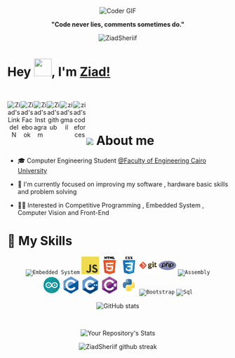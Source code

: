 <p align="center">


  <img src="https://media.giphy.com/media/qgQUggAC3Pfv687qPC/giphy.gif" alt="Coder GIF" width="500" height="400">
  
</p>

<div align="center">

<!-- **"First, solve the problem. Then, write the code."** -->
  **"Code never lies, comments sometimes do."**

 <!-- <a href="https://badges.pufler.dev">
    <img src="https://badges.pufler.dev/repos/ZiadSheriif?&a=0"> 
    
  </a> -->

<!-- [![Repos Badge](https://badges.pufler.dev/repos/ZiadSheriif)](https://badges.pufler.dev) -->
<img src="https://komarev.com/ghpvc/?username=ZiadSheriif&label=Profile%20views&color=0e75b6&style=flat" alt="ZiadSheriif" />

</div>

# Hey <img src="https://github.com/ZiadSheriif/ZiadSheriif/blob/main/images/wave.gif" width="40px" height="40px">, I'm [Ziad!](https://www.linkedin.com/in/ziad-sherif-b3a5561b9/)

<br/>

<div align="center">


<a href="https://www.linkedin.com/in/ziad-sherif-b3a5561b9/"><img align="left" alt="Ziad's LinkdeIN" width="30px" src="https://user-images.githubusercontent.com/76125650/140648921-7692f46e-76c4-47f6-8c1f-383841428bbe.png" draggable="false" /></a>


  <a href="https://www.facebook.com/profile.php?id=100004840510238">
  <img align="left" alt="Ziad's Facebook" width="30px" src="https://user-images.githubusercontent.com/76125650/139602215-302fea84-764a-45f9-8ca2-d623ede28c3c.png" draggable="false" />
</a>

<a href="https://www.instagram.com/ziadsherif2000/">
  <img align="left" alt="Ziad's Instagram" width="30px" src="https://user-images.githubusercontent.com/76125650/141382540-72edfb69-b11e-4e61-81fd-9f0653da2162.png" draggable="false" /></a>
<!--   
 <a href="https://github.com/ZiadSheriif">
  <img align="left" alt="Ziad's github" width="30px" src="https://image.flaticon.com/icons/svg/2111/2111432.svg" draggable="false" />
</a> -->
  
  <a href="https://github.com/ZiadSheriif">
  <img align="left" alt="Ziad's github" width="30px" src="https://user-images.githubusercontent.com/76125650/139602266-044d30d7-1ad5-4b59-a0db-bf0777dd8b7a.png" draggable="false" />
</a>

<a href="mailto:zsherif308@gmail.com">
  <img align="left" alt="ziad's gmail" width="30px" src="https://user-images.githubusercontent.com/76125650/141382583-1354ab1c-10a7-4605-a255-412ee57d2ad7.png" draggable="false" />
</a>

<a href="https://codeforces.com/profile/ZiadSH.">
  <img align="left" alt="ziad's codeforces" width="30px" src="https://github.com/ZiadSheriif/ZiadSheriif/blob/main/images/codeforces.png" draggable="false" />
</a>

</div>

<br />
<br />

# <img src="https://media.giphy.com/media/VgCDAzcKvsR6OM0uWg/giphy.gif" width="50" draggable="false" > About me

- 🎓 Computer Engineering Student <a href="http://eng.cu.edu.eg/ar/">@Faculty of Engineering Cairo University</a>

- 🚧 I'm currently focused on improving my software , hardware basic skills and problem solving

- 👨‍💻 Interested in Competitive Programming , Embedded System , Computer Vision and Front-End
<!-- - 🏃‍♂️ I am passionate about Front-End, Competitive Programming and Computer vision -->

<!-- Connect with me: -->

<!-- - 🍀 Ask me about anything, I will be happy to help -->

# 🧰 My Skills

<div align="center">


<code><img height="40" title="Embedded System" src="https://github.com/ZiadSheriif/ZiadSheriif/blob/main/images/ES.jpg"></code>
<code><img height="40" title="JavaScript" src="https://raw.githubusercontent.com/github/explore/80688e429a7d4ef2fca1e82350fe8e3517d3494d/topics/javascript/javascript.png"></code>
<code><img height="40" title="HTML" src="https://raw.githubusercontent.com/github/explore/80688e429a7d4ef2fca1e82350fe8e3517d3494d/topics/html/html.png"></code>
<code><img height="40" title="CSS" src="https://raw.githubusercontent.com/github/explore/80688e429a7d4ef2fca1e82350fe8e3517d3494d/topics/css/css.png"></code>
<code><img height="40" title="Git" src="https://raw.githubusercontent.com/github/explore/80688e429a7d4ef2fca1e82350fe8e3517d3494d/topics/git/git.png"></code>
<code><img height="40" title="PHP" src="https://raw.githubusercontent.com/github/explore/80688e429a7d4ef2fca1e82350fe8e3517d3494d/topics/php/php.png"></code>
  <code><img height="40" title="Assembly" src="https://github.com/ZiadSheriif/ZiadSheriif/blob/main/images/masm.png"></code>
<br />
<code><img height="40" title="Arduino" src="https://raw.githubusercontent.com/github/explore/80688e429a7d4ef2fca1e82350fe8e3517d3494d/topics/arduino/arduino.png"></code>
<code><img height="40" title="C" src="https://raw.githubusercontent.com/devicons/devicon/master/icons/c/c-original.svg"></code>
<code><img height="40" title="C++" src="https://raw.githubusercontent.com/devicons/devicon/master/icons/cplusplus/cplusplus-original.svg"></code>
<code><img height="40" title="C#" src="https://raw.githubusercontent.com/devicons/devicon/master/icons/csharp/csharp-original.svg"></code>
<code><img height="40" title="Python" src="https://raw.githubusercontent.com/github/explore/80688e429a7d4ef2fca1e82350fe8e3517d3494d/topics/python/python.png"></code>
<code><img height="40" title="Bootstrap" src="https://github.com/ZiadSheriif/ZiadSheriif/blob/main/images/bootstrap.png"></code>
  <code><img height="40" title="Sql" src="https://github.com/ZiadSheriif/ZiadSheriif/blob/main/images/sql.png"></code>



</div>
<!-- <br /><br />


  <br>

[![Top Langs](https://github-readme-stats.vercel.app/api/top-langs/?username=ZiadSheriif)](https://github.com/anuraghazra/github-readme-stats)

<br> -->



<!-- <br> -->

<!-- ![GitHub Activity Graph](https://activity-graph.herokuapp.com/graph?username=ZiadSheriif)   -->


<!-- "https://github-readme-stats.vercel.app/api/top-langs/?username=ZiadSheriif&count_private=true&theme=radical" -->

</div>

<div align="center">

<!-- ![Anurag's github stats](https://github-readme-stats.vercel.app/api?username=ZiadSheriif&show_icons=true&theme=radical&count_private=true) -->
  ![GitHub stats](https://github-readme-stats.vercel.app/api?username=ZiadSheriif&show_icons=true&theme=radical&count_private=true)  

  <br>
  
![Your Repository's Stats](https://github-readme-stats.vercel.app/api/top-langs/?username=ZiadSheriif&langs_count=9&theme=tokyonight&layout=compact)
<!--   ![Your Repository's Stats](https://github-readme-stats.vercel.app/api/top-langs/?username=ZiadSheriif&count_private=true&theme=radical) -->

![ZiadSheriif github streak](https://github-readme-streak-stats.herokuapp.com/?user=ZiadSheriif&theme=radical&include_all_commits=true&count_private=true)

</div>
<!-- <h1 align="center">
   <br/>

  <img src="https://media.giphy.com/media/jpVnC65DmYeyRL4LHS/giphy.gif" width="20%">
</h1> -->
<!--
**ZiadSheriif/ZiadSheriif** is a ✨ _special_ ✨ repository because its `README.md` (this file) appears on your GitHub profile.

Here are some ideas to get you started:

- 🔭 I’m currently working on ...
- 🌱 I’m currently learning ...
- 👯 I’m looking to collaborate on ...
- 🤔 I’m looking for help with ...
- 💬 Ask me about ...
- 📫 How to reach me: ...
- 😄 Pronouns: ...
- ⚡ Fun fact: ...
  -->
  
  
  
  
  


